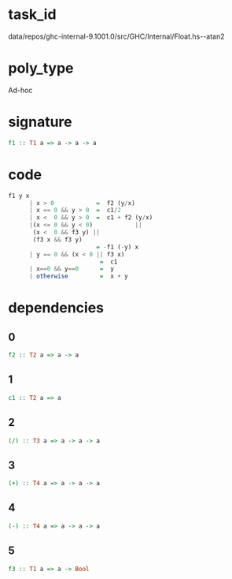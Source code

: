 
# task_id
data/repos/ghc-internal-9.1001.0/src/GHC/Internal/Float.hs--atan2

# poly_type
Ad-hoc

# signature
```haskell
f1 :: T1 a => a -> a -> a
```   

# code
```haskell
f1 y x
      | x > 0            =  f2 (y/x)
      | x == 0 && y > 0  =  c1/2
      | x <  0 && y > 0  =  c1 + f2 (y/x)
      |(x <= 0 && y < 0)            ||
       (x <  0 && f3 y) ||
       (f3 x && f3 y)
                         = -f1 (-y) x
      | y == 0 && (x < 0 || f3 x)
                          =  c1    
      | x==0 && y==0      =  y     
      | otherwise         =  x + y
```

# dependencies
## 0
```haskell
f2 :: T2 a => a -> a
```
## 1
```haskell
c1 :: T2 a => a
```
## 2
```haskell
(/) :: T3 a => a -> a -> a
```
## 3
```haskell
(+) :: T4 a => a -> a -> a
```
## 4
```haskell
(-) :: T4 a => a -> a -> a
```
## 5
```haskell
f3 :: T1 a => a -> Bool
```